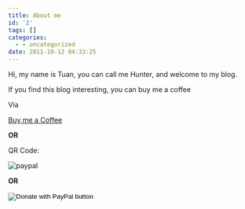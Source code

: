 ```yaml
---
title: About me
id: '2'
tags: []
categories:
  - - uncategorized
date: 2011-10-12 04:33:25
---
```


Hi, my name is Tuan, you can call me Hunter, and welcome to my blog.

If you find this blog interesting, you can buy me a coffee

Via

[Buy me a Coffee](https://www.buymeacoffee.com/huntertran)

**OR**

QR Code:

![paypal](https://huntertran.ca/images/theme/paypal.png)

**OR**

<form id="paypal_donate_button" action="https://www.paypal.com/cgi-bin/webscr" method="post" target="_blank">
<input type="hidden" name="cmd" value="_s-xclick" />
<input type="hidden" name="hosted_button_id" value="L74JZ33L6JABN" />
<input type="image" src="https://www.paypalobjects.com/en_US/i/btn/btn_donateCC_LG.gif" border="0" name="submit" title="PayPal - The safer, easier way to pay online!" alt="Donate with PayPal button" />
<img alt="" border="0" src="https://www.paypal.com/en_CA/i/scr/pixel.gif" width="1" height="1" />
</form>